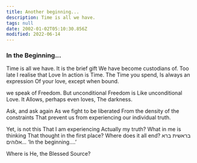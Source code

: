 ```yaml
---
title: Another beginning...
description: Time is all we have.
tags: null
date: 2002-01-02T05:10:30.856Z
modified: 2022-06-14
---
```


<div class="poem">

<h3> In the Beginning... </h3>

Time is all we have.
It is the brief gift
We have become custodians of.
Too late I realise that Love
In action is Time.
The Time you spend,
Is always an expression
Of your love, except when bound.

we speak of Freedom.
But unconditional Freedom is
Like unconditional Love. It
Allows, perhaps even loves,
The darkness.

Ask, and ask again
As we fight to be liberated
From the density of the constraints
That prevent us from experiencing
our individual truth.

Yet, is not this
That I am experiencing
Actually my truth?
What in me is thinking
That thought in the first place?
Where does it all end?
בראשית ברא אלוהים…
‘In the beginning….’

Where is He, the Blessed Source?

</div>
